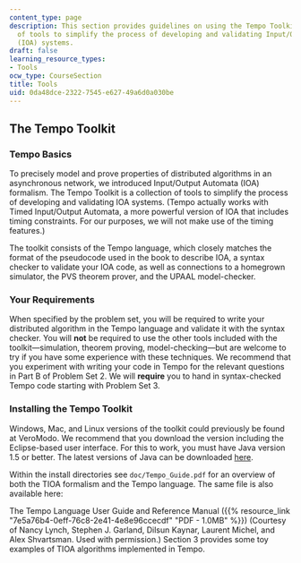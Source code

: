 ```yaml
---
content_type: page
description: This section provides guidelines on using the Tempo Toolkit, a collection
  of tools to simplify the process of developing and validating Input/Output Automata
  (IOA) systems.
draft: false
learning_resource_types:
- Tools
ocw_type: CourseSection
title: Tools
uid: 0da48dce-2322-7545-e627-49a6d0a030be
---
```

## The Tempo Toolkit

### Tempo Basics

To precisely model and prove properties of distributed algorithms in an asynchronous network, we introduced Input/Output Automata (IOA) formalism. The Tempo Toolkit is a collection of tools to simplify the process of developing and validating IOA systems. (Tempo actually works with Timed Input/Output Automata, a more powerful version of IOA that includes timing constraints. For our purposes, we will not make use of the timing features.)

The toolkit consists of the Tempo language, which closely matches the format of the pseudocode used in the book to describe IOA, a syntax checker to validate your IOA code, as well as connections to a homegrown simulator, the PVS theorem prover, and the UPAAL model-checker.

### Your Requirements

When specified by the problem set, you will be required to write your distributed algorithm in the Tempo language and validate it with the syntax checker. You will **not** be required to use the other tools included with the toolkit—simulation, theorem proving, model-checking—but are welcome to try if you have some experience with these techniques. We recommend that you experiment with writing your code in Tempo for the relevant questions in Part B of Problem Set 2. We will **require** you to hand in syntax-checked Tempo code starting with Problem Set 3.

### Installing the Tempo Toolkit

Windows, Mac, and Linux versions of the toolkit could previously be found at VeroModo. We recommend that you download the version including the Eclipse-based user interface. For this to work, you must have Java version 1.5 or better. The latest versions of Java can be downloaded [here](http://www.java.com/en/download/index.jsp).

Within the install directories see `doc/Tempo_Guide.pdf` for an overview of both the TIOA formalism and the Tempo language. The same file is also available here:

The Tempo Language User Guide and Reference Manual ({{% resource_link "7e5a76b4-0eff-76c8-2e41-4e8e96ccecdf" "PDF - 1.0MB" %}}) (Courtesy of Nancy Lynch, Stephen J. Garland, Dilsun Kaynar, Laurent Michel, and Alex Shvartsman. Used with permission.) Section 3 provides some toy examples of TIOA algorithms implemented in Tempo.
